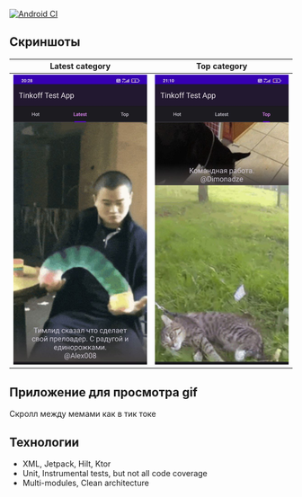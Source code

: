 [![Android CI](https://github.com/igor-nechaev/actions/workflows/android.yml/badge.svg)](https://github.com/igor-nechaev/actions/workflows/android.yml)

## Скриншоты
Latest category         |  Top category
:-------------------------:|:-------------------------:
![](https://raw.githubusercontent.com/igor-nechaev/DevTok/refs/heads/master/images/screen1.jpg)  |  ![](https://raw.githubusercontent.com/igor-nechaev/DevTok/refs/heads/master/images/screen2.jpg)
## Приложение для просмотра gif


Скролл между мемами как в тик токе

## Технологии

- XML, Jetpack, Hilt, Ktor
- Unit, Instrumental tests, but not all code coverage
- Multi-modules, Clean architecture
